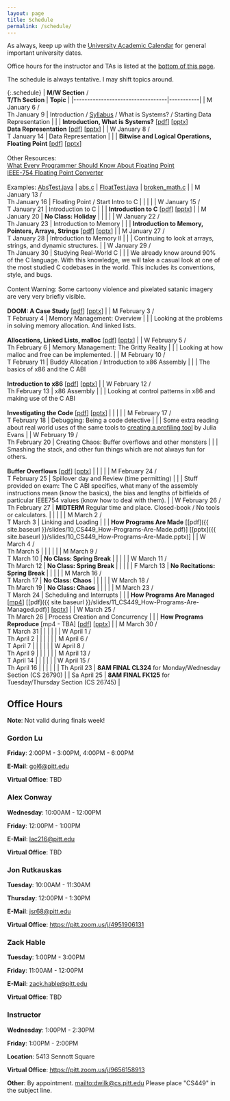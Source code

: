 ```yaml
---
layout: page
title: Schedule
permalink: /schedule/
---
```


As always, keep up with the [University Academic Calendar](https://www.provost.pitt.edu/students/academic-calendar) for general important university dates.

Office hours for the instructor and TAs is listed at the [bottom of this page](#office-hours).

The schedule is always tentative. I may shift topics around.

{:.schedule}
| **M/W Section** /<br> **T/Th Section** | **Topic** |
|----------------------------------|-----------|
| M January    6 /<br> Th January 9 | Introduction / [Syllabus]({{site.baseurl}}/syllabus) / What is Systems? / Starting Data Representation |
|              | **Introduction, What is Systems?** [[pdf]({{site.baseurl}}/slides/01_CS449_Introduction.pdf)] [[pptx]({{site.baseurl}}/slides/01_CS449_Introduction.pptx)]<br>**Data Representation** [[pdf]({{site.baseurl}}/slides/02_CS449_Data-Representation.pdf)] [[pptx]({{site.baseurl}}/slides/02_CS449_Data-Representation.pptx)] |
| W January    8 /<br> T January 14 | Data Representation |
|              | **Bitwise and Logical Operations, Floating Point** [[pdf]({{site.baseurl}}/slides/03_CS449_Data-Representation-II.pdf)] [[pptx]({{site.baseurl}}/slides/03_CS449_Data-Representation-II.pptx)]<br><br>Other Resources: <br>[What Every Programmer Should Know About Floating Point](https://floating-point-gui.de/basic/)<br>[IEEE-754 Floating Point Converter](https://www.h-schmidt.net/FloatConverter/)<br><br>Examples: [AbsTest.java]({{site.baseurl}}/examples/data-representation/AbsTest.java) \| [abs.c]({{site.baseurl}}/examples/data-representation/abs.c) \| [FloatTest.java]({{site.baseurl}}/examples/data-representation/FloatTest.java) \| [broken_math.c]({{site.baseurl}}/examples/data-representation/broken_math.c) |
| M January    13 /<br> Th January 16 | Floating Point / Start Intro to C |
|              | |
| W January    15 /<br> T January 21 | Introduction to C |
|              | **Introduction to C** [[pdf]({{site.baseurl}}/slides/04_CS449_Introduction-to-C.pdf)] [[pptx]({{site.baseurl}}/slides/04_CS449_Introduction-to-C.pptx)] |
| M January    20 | **No Class: Holiday** |
| | |
| W January    22 /<br> Th January 23 | Introduction to Memory |
|              | **Introduction to Memory, Pointers, Arrays, Strings** [[pdf]({{site.baseurl}}/slides/05_CS449_Introduction-to-Memory.pdf)] [[pptx]({{site.baseurl}}/slides/05_CS449_Introduction-to-Memory.pptx)] |
| M January    27 /<br> T January 28 | Introduction to Memory II |
|              | Continuing to look at arrays, strings, and dynamic structures. |
| W January    29 /<br> Th January 30 | Studying Real-World C |
|              | We already know around 90% of the C language. With this knowledge, we will take a casual look at one of the most studied C codebases in the world. This includes its conventions, style, and bugs.<br><br>Content Warning: Some cartoony violence and pixelated satanic imagery are very very briefly visible.<br><br>**DOOM: A Case Study** [[pdf]({{site.baseurl}}/slides/055_CS449_DOOM-A-Case-Study.pdf)] [[pptx]({{site.baseurl}}/slides/055_CS449_DOOM-A-Case-Study.pptx)] |
| M February   3 /<br> T February 4 | Memory Management: Overview |
|              | Looking at the problems in solving memory allocation. And linked lists.<br><br>**Allocations, Linked Lists, malloc** [[pdf]({{site.baseurl}}/slides/06_CS449_Memory-Management.pdf)] [[pptx]({{site.baseurl}}/slides/06_CS449_Memory-Management.pptx)] |
| W February   5 /<br> Th February 6 | Memory Management: The Gritty Reality |
|              | Looking at how malloc and free can be implemented. |
| M February  10 /<br> T February 11 | Buddy Allocation / Introduction to x86 Assembly |
|              | The basics of x86 and the C ABI<br><br>**Introduction to x86** [[pdf]({{site.baseurl}}/slides/07_CS449_Introduction-to-x86.pdf)] [[pptx]({{site.baseurl}}/slides/07_CS449_Introduction-to-x86.pptx)] |
| W February  12 /<br> Th February 13 | x86 Assembly |
|              | Looking at control patterns in x86 and making use of the C ABI<br><br>**Investigating the Code** [[pdf]({{site.baseurl}}/slides/08_CS449_Investigating-the-Code.pdf)] [[pptx]({{site.baseurl}}/slides/08_CS449_Investigating-the-Code.pptx)] |
|              | |
| M February  17 /<br> T February 18 | Debugging: Being a code detective |
|              | Some extra reading about real world uses of the same tools to [creating a profiling tool](https://jvns.ca/blog/2018/01/09/resolving-symbol-addresses/) by Julia Evans |
| W February  19 /<br> Th February 20 | Creating Chaos: Buffer overflows and other monsters |
|              | Smashing the stack, and other fun things which are not always fun for others.<br><br>**Buffer Overflows** [[pdf]({{site.baseurl}}/slides/09-buffer-overflow.pdf)] [[pptx]({{site.baseurl}}/slides/09-buffer-overflow.pptx)] |
|              | |
| M February  24 /<br> T February 25 | Spillover day and Review (time permitting) |
|              | Stuff provided on exam: The C ABI specifics, what many of the assembly instructions mean (know the basics), the bias and lengths of bitfields of particular IEEE754 values (know how to deal with them). |
| W February  26 /<br> Th February 27 | **MIDTERM** Regular time and place. Closed-book / No tools or calculators. |
|              | |
| M March      2 /<br> T March     3 | Linking and Loading |
|              | **How Programs Are Made** [[pdf]({{ site.baseurl }}/slides/10_CS449_How-Programs-Are-Made.pdf)] [[pptx]({{ site.baseurl }}/slides/10_CS449_How-Programs-Are-Made.pptx)] |
| W March      4 /<br> Th March     5 | |
|              | |
| M March     9 /<br> T March 10 | **No Class: Spring Break** |
|              | |
| W March     11 /<br> Th March 12 | **No Class: Spring Break** |
|              | |
| F March     13 | **No Recitations: Spring Break** |
|              | |
| M March     16 /<br> T March    17 | **No Class: Chaos** |
|              | |
| W March     18 /<br> Th March   19 | **No Class: Chaos** |
|              | |
| M March     23 /<br> T March    24 | Scheduling and Interrupts |
|              | **How Programs Are Managed** [[mp4](https://video.449.wilkiepedia.org/videos/watch/ec0d2d5d-9bd2-42a9-a18e-5f375bb12029)] [[pdf]({{ site.baseurl }}/slides/11_CS449_How-Programs-Are-Managed.pdf)] [[pptx]({{site.baseurl}}/slides/11_CS449_How-Programs-Are-Managed.pptx)] |
| W March     25 /<br> Th March   26 | Process Creation and Concurrency |
|              | **How Programs Reproduce** [mp4 - TBA] [[pdf]({{site.baseurl}}/slides/12_CS449_How-Programs-Reproduce.pdf)] [[pptx]({{site.baseurl}}/slides/12_CS449_How-Programs-Reproduce.pptx)] |
| M March     30 /<br> T March    31 | |
|              | |
| W April      1 /<br> Th April    2 | |
|              | |
| M April      6 /<br> T April     7 | |
|              | |
| W April      8 /<br> Th April    9 | |
|              | |
| M April     13 /<br> T April    14 | |
|              | |
| W April     15 /<br> Th April   16 | |
|              | |
| Th April 23  | **8AM FINAL CL324** for Monday/Wednesday Section (CS 26790) |
| Sa April 25  | **8AM FINAL FK125** for Tuesday/Thursday Section (CS 26745) |

## Office Hours

**Note**: Not valid during finals week!

### Gordon Lu

**Friday**: 2:00PM - 3:00PM, 4:00PM - 6:00PM

**E-Mail**: gol6@pitt.edu

**Virtual Office**: TBD

### Alex Conway

**Wednesday**: 10:00AM - 12:00PM

**Friday**: 12:00PM - 1:00PM

**E-Mail**: lac216@pitt.edu

**Virtual Office**: TBD

### Jon Rutkauskas

**Tuesday**: 10:00AM - 11:30AM

**Thursday**: 12:00PM - 1:30PM

**E-Mail**: jsr68@pitt.edu

**Virtual Office**: <https://pitt.zoom.us/j/4951906131>

### Zack Hable

**Tuesday**: 1:00PM - 3:00PM

**Friday**: 11:00AM - 12:00PM

**E-Mail**: zack.hable@pitt.edu

**Virtual Office**: TBD

### Instructor

**Wednesday**: 1:00PM - 2:30PM

**Friday**: 1:00PM - 2:00PM

**Location**: 5413 Sennott Square

**Virtual Office**: <https://pitt.zoom.us/j/9656158913>

**Other**: By appointment. <mailto:dwilk@cs.pitt.edu> Please place "CS449" in the subject line.
